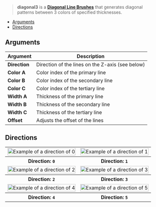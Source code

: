 > **diagonal3** is a **[Diagonal Line Brushes](Diagonal-Line-Brushes)** that generates diagonal patterns between 3 colors of specified thicknesses.

<!-- TOC -->
- [Arguments](#arguments)
- [Directions](#directions)

## Arguments

Argument | Description
--------- | -----------
**Direction** | Direction of the lines on the Z-axis (see below)
**Color A** | Color index of the primary line
**Color B** | Color index of the secondary line
**Color C** | Color index of the tertiary line
**Width A** | Thickness of the primary line
**Width B** | Thickness of the secondary line
**Width C** | Thickness of the tertiary line
**Offset** | Adjusts the offset of the lines

## Directions

<!-- SAMPLE diagonal3_directions 2 -->
<table>
	<tr>
		<td width="50%"><img width="100%" src="https://s3.amazonaws.com/misc.lachlanmcdonald.com/magicavoxel-shaders/0.10.4/diagonal3_direction0.png" alt="Example of a direction of 0"></td>
		<td width="50%"><img width="100%" src="https://s3.amazonaws.com/misc.lachlanmcdonald.com/magicavoxel-shaders/0.10.4/diagonal3_direction1.png" alt="Example of a direction of 1"></td>
	</tr>
	<tr>
		<th>Direction: <code>0</code></th>
		<th>Direction: <code>1</code></th>
	</tr>
	<tr>
		<td width="50%"><img width="100%" src="https://s3.amazonaws.com/misc.lachlanmcdonald.com/magicavoxel-shaders/0.10.4/diagonal3_direction2.png" alt="Example of a direction of 2"></td>
		<td width="50%"><img width="100%" src="https://s3.amazonaws.com/misc.lachlanmcdonald.com/magicavoxel-shaders/0.10.4/diagonal3_direction3.png" alt="Example of a direction of 3"></td>
	</tr>
	<tr>
		<th>Direction: <code>2</code></th>
		<th>Direction: <code>3</code></th>
	</tr>
	<tr>
		<td width="50%"><img width="100%" src="https://s3.amazonaws.com/misc.lachlanmcdonald.com/magicavoxel-shaders/0.10.4/diagonal3_direction4.png" alt="Example of a direction of 4"></td>
		<td width="50%"><img width="100%" src="https://s3.amazonaws.com/misc.lachlanmcdonald.com/magicavoxel-shaders/0.10.4/diagonal3_direction5.png" alt="Example of a direction of 5"></td>
	</tr>
	<tr>
		<th>Direction: <code>4</code></th>
		<th>Direction: <code>5</code></th>
	</tr>
</table>
<!-- END -->

